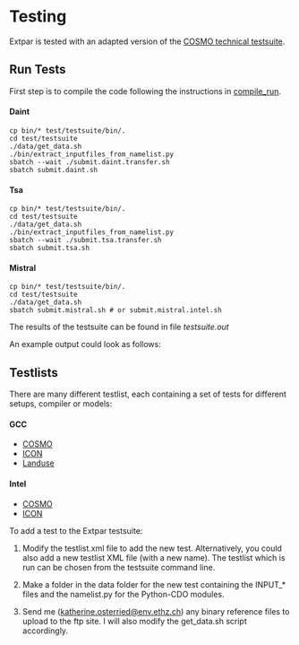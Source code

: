 # Testing
Extpar is tested with an adapted version of the [COSMO technical testsuite](https://github.com/C2SM-RCM/testsuite).

## Run Tests
First step is to compile the code following the instructions in [compile_run](compile_run.md).

#### Daint

```
cp bin/* test/testsuite/bin/.
cd test/testsuite
./data/get_data.sh
./bin/extract_inputfiles_from_namelist.py
sbatch --wait ./submit.daint.transfer.sh
sbatch submit.daint.sh
```

#### Tsa
```
cp bin/* test/testsuite/bin/.
cd test/testsuite
./data/get_data.sh
./bin/extract_inputfiles_from_namelist.py
sbatch --wait ./submit.tsa.transfer.sh
sbatch submit.tsa.sh
```

#### Mistral

```
cp bin/* test/testsuite/bin/.
cd test/testsuite
./data/get_data.sh
sbatch submit.mistral.sh # or submit.mistral.intel.sh
```

The results of the testsuite can be found in file _testsuite.out_

An example output could look as follows:

## Testlists
There are many different testlist, each containing a set of tests for different setups, compiler or models:

#### GCC
* [COSMO](../test/testsuite/testlist_cosmo.xml)
* [ICON](../test/testsuite/testlist_icon.xml)
* [Landuse](../test/testsuite/testlist_landuse.xml)

#### Intel
* [COSMO](../test/testsuite/testlist_cosmo_intel.xml)
* [ICON](../test/testsuite/testlist_icon_intel.xml)
 
 
 To add a test to the Extpar testsuite:

  1. Modify the testlist.xml file to add the new test.  Alternatively, you could also add a new 
     testlist XML file (with a new name).  The testlist which is run can be chosen from the testsuite
     command line.  

  2. Make a folder in the data folder for the new test containing the INPUT_* files and the namelist.py for the Python-CDO modules.  

  3. Send me (katherine.osterried@env.ethz.ch) any binary reference files to upload to the ftp site. 
     I will also modify the get_data.sh script accordingly.  
